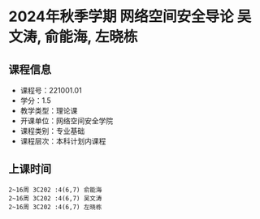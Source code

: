 # 2024年秋季学期 网络空间安全导论 吴文涛, 俞能海, 左晓栋






## 课程信息

- 课程号：221001.01
- 学分：1.5
- 教学类型：理论课
- 开课单位：网络空间安全学院
- 课程类别：专业基础
- 课程层次：本科计划内课程

## 上课时间

```
2~16周 3C202 :4(6,7) 俞能海
2~16周 3C202 :4(6,7) 吴文涛
2~16周 3C202 :4(6,7) 左晓栋
```

